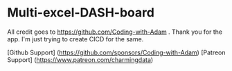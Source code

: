 # Multi-excel-DASH-board

All credit goes to https://github.com/Coding-with-Adam . Thank you for the app. I'm just trying to create CICD for the same. 

[Github Support] (https://github.com/sponsors/Coding-with-Adam)
[Patreon Support] (https://www.patreon.com/charmingdata)
